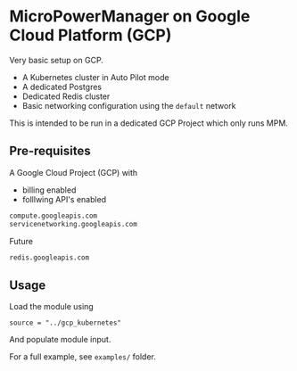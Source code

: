 # MicroPowerManager on Google Cloud Platform (GCP)

Very basic setup on GCP.

- A Kubernetes cluster in Auto Pilot mode
- A dedicated Postgres
- Dedicated Redis cluster
- Basic networking configuration using the `default` network

This is intended to be run in a dedicated GCP Project which only runs MPM.

## Pre-requisites

A Google Cloud Project (GCP) with

- billing enabled
- folllwing API's enabled

```sh
compute.googleapis.com
servicenetworking.googleapis.com
```

Future

```sh
redis.googleapis.com
```

## Usage

Load the module using

```hcl
source = "../gcp_kubernetes"
```

And populate module input.

For a full example, see `examples/` folder.
